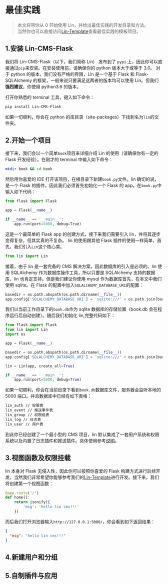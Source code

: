 # 最佳实践

> 本文将带你从 0 开始使用 Lin，并给出最佳实践的开发目录和方法。  
> 当然你也可以直接访问[Lin-Template](http://www.baidu.com)查看最佳实践的模板项目。

## 1.安装 Lin-CMS-Flask

我们将 Lin-CMS-Flask（以下，我们简称 Lin） 发布到了 `pypi` 上，因此你可以直接通过`pip`来安装。在安装使用前，请确保你的 python 版本大于或等于 3.0。
对于 python 的版本，我们没有严格的界限，Lin 是一个基于 Flask 和 Flask-SQLAlchemy 的框架，一般来说只要满足这两者的版本均可以使用 Lin。但我们**强烈建议**，你使用 python3.6 的版本。

打开你熟悉的 terminal 工具，键入如下命令：

```bash
pip install Lin-CMS-Flask
```

如果一切顺利，你会在 python 的库目录（site-packages）下找到名为`lin`的文件夹。

## 2.开始一个项目

接下来，我们会以一个简单`book`项目来详细介绍 Lin 的使用（请确保你有一定的 Flask 开发经验）。在刚才的 terminal 中输入如下命令：

```bash
mkdir book && cd book
```

然后用你喜爱的 IDE 打开该项目，在根目录下新建`book.py`文件。lin 确切的说，是一个 Flask 的插件，因此我们必须首先初始化一个 Flask 的 app。在`book.py`中输入如下代码：

```py
from flask import Flask

app = Flask(__name__)

if __name__ == '__main__':
    app.run(port=5000, debug=True)
```

这是一个最简单的 Flask app 的创建方式，接下来我们需要引入 lin，并将其逐步变得复杂，但其实真的不复杂。
lin 的使用跟其他 Flask 插件的使用一样简单，首先，我们引入`Lin`这个核心类。

```py
from lin import Lin
```

接着，由于 lin 是一套完备的 CMS 解决方案，因此数据库的引入是必须的。lin 使用 SQLAlchemy 作为数据库操作工具，所以只要是 SQLAlchemy 支持的数据库，lin 也肯定支持。但是我们建议你使用 mysql 作为数据库首先，在本文中我们使用 sqlite。在 Flask 的配置中加入`SQLALCHEMY_DATABASE_URI`的配置：

```py
basedir = os.path.abspath(os.path.dirname(__file__))
app.config['SQLALCHEMY_DATABASE_URI'] = 'sqlite:///' + os.path.join(basedir, 'book.db')
```

我们以当前工作目录下的`book.db`作为 sqlite 数据库的存储位置（book.db 会在程序运行后自动创建）。随后我们初始化 lin,完整代码如下：

```py
from flask import Flask
from lin import Lin
import os

app = Flask(__name__)

basedir = os.path.abspath(os.path.dirname(__file__))
app.config['SQLALCHEMY_DATABASE_URI'] = 'sqlite:///' + os.path.join(basedir, 'book.db')

lin = Lin(app, create_all=True)

if __name__ == '__main__':
    app.run(port=5000, debug=True)
```

如果一切顺利，你会在当前目录下看到`book.db`数据库文件，服务器会监听本地的 5000 端口。并且数据库中已经有如下表格：

```bash
lin_auth // 权限表
lin_event // 推送事件表
lin_group // 权限组表
lin_log // 日志表
lin_user // 用户表
```

到此你已经创建了一个最小型的 CMS 项目，lin 默认集成了一套用户系统和权限系统以及内置了日志插件和推送插件。具体使用参考[说明](###2.开始一个项目)。

## 3.视图函数及权限挂载

lin 本身对 Flask 无侵入性，因此你可以按照你喜爱的 Flask 构建方式进行后续开发，当然我们非常希望你能够参考我们的[Lin-Template](http://www.baidu.com)进行开发。接下来，我们将创建第一个视图函数：

```py
@app.route('/')
def home():
    return jsonify({
        'msg': 'hello lin cms!!!'
    })
```

而后我们打开浏览器输入`http://127.0.0.1:5000/`，你会看到如下返回结果：

```json
{
  "msg": "hello lin cms!!!"
}
```

## 4.新建用户和分组

## 5.自制插件与应用
